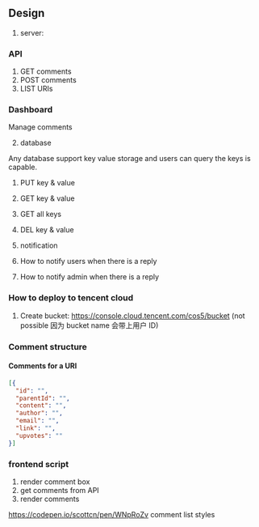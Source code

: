 
## Design

1. server:

### API
  1. GET comments
  2. POST comments
  3. LIST URIs

### Dashboard
  Manage comments


2. database

Any database support key value storage and users can query the keys is capable.

  1. PUT key & value
  1. GET key & value
  1. GET all keys
  1. DEL key & value

3. notification

  1. How to notify users when there is a reply
  1. How to notify admin when there is a reply


### How to deploy to tencent cloud

1. Create bucket: https://console.cloud.tencent.com/cos5/bucket (not possible 因为 bucket name 会带上用户 ID)

### Comment structure


#### Comments for a URI
```json
[{
  "id": "",
  "parentId": "",
  "content": "",
  "author": "",
  "email": "",
  "link": "",
  "upvotes": ""
}]
```

### frontend script

1. render comment box
1. get comments from API
1. render comments


https://codepen.io/scottcn/pen/WNpRoZv comment list styles